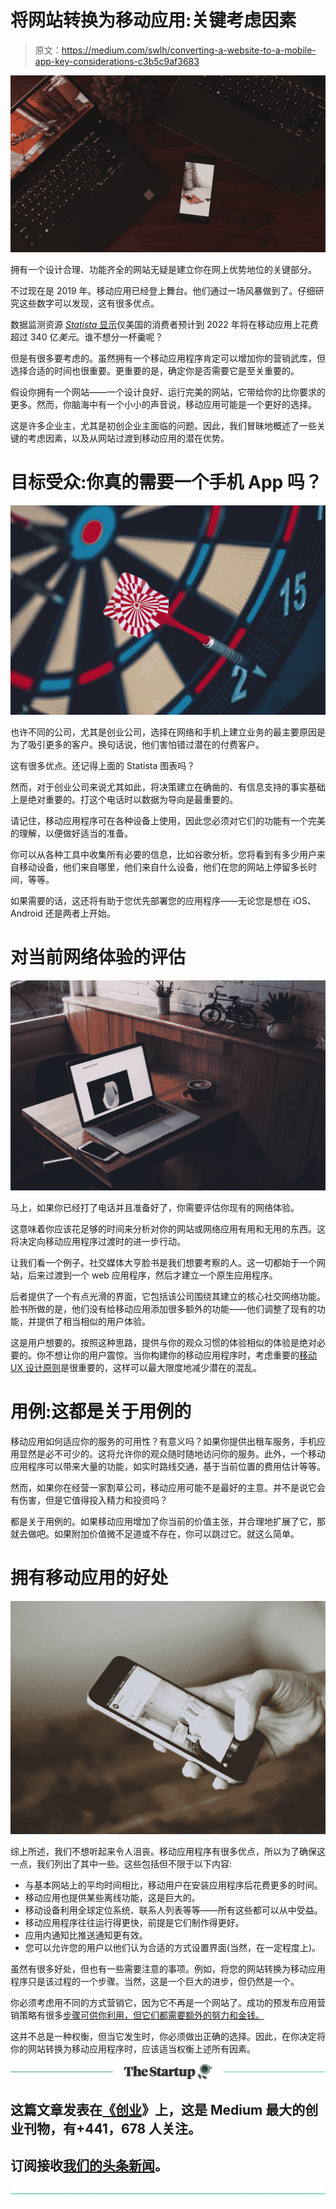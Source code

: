 # 将网站转换为移动应用:关键考虑因素

> 原文：<https://medium.com/swlh/converting-a-website-to-a-mobile-app-key-considerations-c3b5c9af3683>

![](img/dee794b989095abc82ffbbaeac6f6a37.png)

拥有一个设计合理、功能齐全的网站无疑是建立你在网上优势地位的关键部分。

不过现在是 2019 年。移动应用已经登上舞台。他们通过一场风暴做到了。仔细研究这些数字可以发现，这有很多优点。

数据监测资源 [*Statista* 显示](https://www.statista.com/statistics/695104/worldwide-mobile-app-consumer-spend-by-region/)仅美国的消费者预计到 2022 年将在移动应用上花费超过 340 亿*美元*。谁不想分一杯羹呢？

但是有很多要考虑的。虽然拥有一个移动应用程序肯定可以增加你的营销武库，但选择合适的时间也很重要。更重要的是，确定你是否需要它是至关重要的。

假设你拥有一个网站——一个设计良好、运行完美的网站，它带给你的比你要求的更多。然而，你脑海中有一个小小的声音说，移动应用可能是一个更好的选择。

这是许多企业主，尤其是初创企业主面临的问题。因此，我们冒昧地概述了一些关键的考虑因素，以及从网站过渡到移动应用的潜在优势。

# 目标受众:你真的需要一个手机 App 吗？

![](img/b7cc0561e0540e91ef1c204ae5a76250.png)

也许不同的公司，尤其是创业公司，选择在网络和手机上建立业务的最主要原因是为了吸引更多的客户。换句话说，他们害怕错过潜在的付费客户。

这有很多优点。还记得上面的 Statista 图表吗？

然而，对于创业公司来说尤其如此，将决策建立在确凿的、有信息支持的事实基础上是绝对重要的。打这个电话时以数据为导向是最重要的。

请记住，移动应用程序可在各种设备上使用，因此您必须对它们的功能有一个完美的理解，以便做好适当的准备。

你可以从各种工具中收集所有必要的信息，比如谷歌分析。您将看到有多少用户来自移动设备，他们来自哪里，他们来自什么设备，他们在您的网站上停留多长时间，等等。

如果需要的话，这还将有助于您优先部署您的应用程序——无论您是想在 iOS、Android 还是两者上开始。

# 对当前网络体验的评估

![](img/947c49ed0fa8b598fec0a9a9a2b0b797.png)

马上，如果你已经打了电话并且准备好了，你需要评估你现有的网络体验。

这意味着你应该花足够的时间来分析对你的网站或网络应用有用和无用的东西。这将决定向移动应用程序过渡时的进一步行动。

让我们看一个例子。社交媒体大亨脸书是我们想要考察的人。这一切都始于一个网站，后来过渡到一个 web 应用程序，然后才建立一个原生应用程序。

后者提供了一个有点光滑的界面，它包括该公司围绕其建立的核心社交网络功能。脸书所做的是，他们没有给移动应用添加很多额外的功能——他们调整了现有的功能，并提供了相当相似的用户体验。

这是用户想要的。按照这种思路，提供与你的观众习惯的体验相似的体验是绝对必要的。你不想让你的用户震惊。当你构建你的移动应用程序时，考虑重要的[移动 UX 设计原则](https://fireart.studio/blog/7-best-mobile-ux-design-principles-and-best-practices/)是很重要的，这样可以最大限度地减少潜在的混乱。

# 用例:这都是关于用例的

移动应用如何适应你的服务的可用性？有意义吗？如果你提供出租车服务，手机应用显然是必不可少的。这将允许你的观众随时随地访问你的服务。此外，一个移动应用程序可以带来大量的功能，如实时路线交通，基于当前位置的费用估计等等。

然而，如果你在经营一家割草公司，移动应用可能不是最好的主意。并不是说它会有伤害，但是它值得投入精力和投资吗？

都是关于用例的。如果移动应用增加了你当前的价值主张，并合理地扩展了它，那就去做吧。如果附加价值微不足道或不存在，你可以跳过它。就这么简单。

# 拥有移动应用的好处

![](img/4ffa5e8523ecaf489b1db6f779f189dc.png)

综上所述，我们不想听起来令人沮丧。移动应用程序有很多优点，所以为了确保这一点，我们列出了其中一些。这些包括但不限于以下内容:

*   与基本网站上的平均时间相比，移动用户在安装应用程序后花费更多的时间。
*   移动应用也提供某些离线功能，这是巨大的。
*   移动设备利用全球定位系统、联系人列表等等——所有这些都可以从中受益。
*   移动应用程序往往运行得更快，前提是它们制作得更好。
*   应用内通知比推送通知更有效。
*   您可以允许您的用户以他们认为合适的方式设置界面(当然，在一定程度上)。

虽然有很多好处，但也有一些需要注意的事项。例如，将您的网站转换为移动应用程序只是该过程的一个步骤。当然，这是一个巨大的进步，但仍然是一个。

你必须考虑用不同的方式营销它，因为它不再是一个网站了。成功的预发布应用营销策略有很多[步骤可供你利用，但它们都需要额外的努力和金钱。](https://swagsoft.com.sg/blog/7-steps-to-a-winning-pre-launch-app-marketing-strategy/)

这并不总是一种权衡，但当它发生时，你必须做出正确的选择。因此，在你决定将你的网站转换为移动应用程序时，应该适当权衡上述所有因素。

[![](img/308a8d84fb9b2fab43d66c117fcc4bb4.png)](https://medium.com/swlh)

## 这篇文章发表在[《创业](https://medium.com/swlh)》上，这是 Medium 最大的创业刊物，有+441，678 人关注。

## 订阅接收[我们的头条新闻](https://growthsupply.com/the-startup-newsletter/)。

[![](img/b0164736ea17a63403e660de5dedf91a.png)](https://medium.com/swlh)
